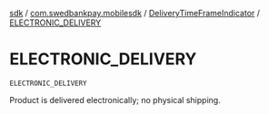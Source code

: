 [sdk](../../index.md) / [com.swedbankpay.mobilesdk](../index.md) / [DeliveryTimeFrameIndicator](index.md) / [ELECTRONIC_DELIVERY](./-e-l-e-c-t-r-o-n-i-c_-d-e-l-i-v-e-r-y.md)

# ELECTRONIC_DELIVERY

`ELECTRONIC_DELIVERY`

Product is delivered electronically; no physical shipping.

